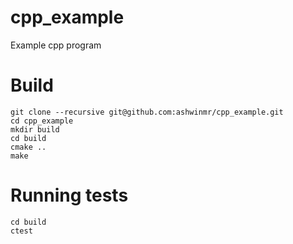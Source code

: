 # cpp_example
Example cpp program

# Build

```
git clone --recursive git@github.com:ashwinmr/cpp_example.git
cd cpp_example
mkdir build
cd build
cmake ..
make
```

# Running tests
```
cd build
ctest
```
